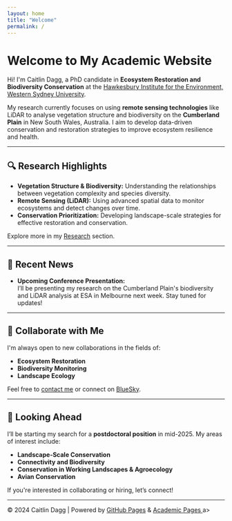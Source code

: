 ```yaml
---
layout: home
title: "Welcome"
permalink: /
---
```


# Welcome to My Academic Website

Hi! I'm Caitlin Dagg, a PhD candidate in **Ecosystem Restoration and Biodiversity Conservation** at the [Hawkesbury Institute for the Environment, Western Sydney University](https://www.westernsydney.edu.au/hie).

My research currently focuses on using **remote sensing technologies** like LiDAR to analyse vegetation structure and biodiversity on the **Cumberland Plain** in New South Wales, Australia. I aim to develop data-driven conservation and restoration strategies to improve ecosystem resilience and health.

---

## 🔍 **Research Highlights**
- **Vegetation Structure & Biodiversity:** Understanding the relationships between vegetation complexity and species diversity.
- **Remote Sensing (LiDAR):** Using advanced spatial data to monitor ecosystems and detect changes over time.
- **Conservation Prioritization:** Developing landscape-scale strategies for effective restoration and conservation.

Explore more in my [Research](research) section.

---

## 📰 **Recent News**
- **Upcoming Conference Presentation:**  
  I’ll be presenting my research on the Cumberland Plain's biodiversity and LiDAR analysis at ESA in Melbourne next week. Stay tuned for updates!


---

## 👥 **Collaborate with Me**
I'm always open to new collaborations in the fields of:
- **Ecosystem Restoration**
- **Biodiversity Monitoring**
- **Landscape Ecology**

Feel free to [contact me](contact) or connect on [BlueSky](https://caitlindagg.bsky.social).

<!-- ---

## 📚 **Featured Publications**
1. **Title of Publication 1**  
   *Journal Name* (Year) - [Link to publication](#)

2. **Title of Publication 2**  
   *Journal Name* (Year) - [Link to publication](#)

More publications can be found [here](publications). -->

---

## 🌟 **Looking Ahead**
I’ll be starting my search for a **postdoctoral position** in mid-2025. My areas of interest include:
- **Landscape-Scale Conservation**
- **Connectivity and Biodiversity**
- **Conservation in Working Landscapes & Agroecology**
- **Avian Conservation**

If you're interested in collaborating or hiring, let’s connect!

---

<footer>
    <p>© 2024 Caitlin Dagg | Powered by <a href="https://pages.github.com">GitHub Pages</a> & <a href="https://academicpages.github.io/"> Academic Pages </a>a></p>
</footer>